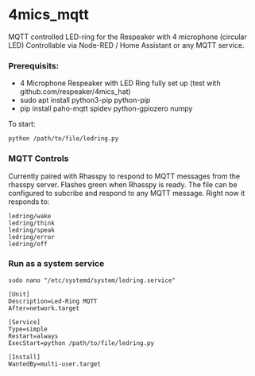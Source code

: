 # 4mics_mqtt
MQTT controlled LED-ring for the Respeaker with 4 microphone (circular LED)
Controllable via Node-RED / Home Assistant or any MQTT service.

### Prerequisits:
* 4 Microphone Respeaker with LED Ring fully set up (test with github.com/respeaker/4mics_hat)
* sudo apt install python3-pip python-pip
* pip install paho-mqtt spidev python-gpiozero numpy

To start:

```
python /path/to/file/ledring.py
```
### MQTT Controls
Currently paired with Rhasspy to respond to MQTT messages from the rhasspy server. Flashes green when Rhasspy is ready.
The file can be configured to subcribe and respond to any MQTT message. Right now it responds to:
```
ledring/wake
ledring/think
ledring/speak
ledring/error
ledring/off
```
### Run as a system service
```
sudo nano "/etc/systemd/system/ledring.service"
```

```
[Unit]
Description=Led-Ring MQTT
After=network.target

[Service]
Type=simple
Restart=always
ExecStart=python /path/to/file/ledring.py

[Install]
WantedBy=multi-user.target
```
